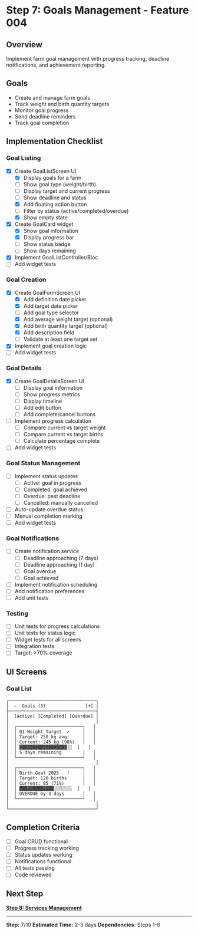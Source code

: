 # Step 7: Goals Management - Feature 004

## Overview

Implement farm goal management with progress tracking, deadline notifications, and achievement reporting.

## Goals

- Create and manage farm goals
- Track weight and birth quantity targets
- Monitor goal progress
- Send deadline reminders
- Track goal completion

## Implementation Checklist

### Goal Listing
- [x] Create GoalListScreen UI
  - [x] Display goals for a farm
  - [ ] Show goal type (weight/birth)
  - [ ] Display target and current progress
  - [ ] Show deadline and status
  - [x] Add floating action button
  - [ ] Filter by status (active/completed/overdue)
  - [x] Show empty state
- [x] Create GoalCard widget
  - [x] Show goal information
  - [x] Display progress bar
  - [ ] Show status badge
  - [ ] Show days remaining
- [x] Implement GoalListController/Bloc
- [ ] Add widget tests

### Goal Creation
- [x] Create GoalFormScreen UI
  - [x] Add definition date picker
  - [x] Add target date picker
  - [ ] Add goal type selector
  - [x] Add average weight target (optional)
  - [x] Add birth quantity target (optional)
  - [x] Add description field
  - [ ] Validate at least one target set
- [x] Implement goal creation logic
- [ ] Add widget tests

### Goal Details
- [x] Create GoalDetailsScreen UI
  - [ ] Display goal information
  - [ ] Show progress metrics
  - [ ] Display timeline
  - [ ] Add edit button
  - [ ] Add complete/cancel buttons
- [ ] Implement progress calculation
  - [ ] Compare current vs target weight
  - [ ] Compare current vs target births
  - [ ] Calculate percentage complete
- [ ] Add widget tests

### Goal Status Management
- [ ] Implement status updates
  - [ ] Active: goal in progress
  - [ ] Completed: goal achieved
  - [ ] Overdue: past deadline
  - [ ] Cancelled: manually cancelled
- [ ] Auto-update overdue status
- [ ] Manual completion marking
- [ ] Add widget tests

### Goal Notifications
- [ ] Create notification service
  - [ ] Deadline approaching (7 days)
  - [ ] Deadline approaching (1 day)
  - [ ] Goal overdue
  - [ ] Goal achieved
- [ ] Implement notification scheduling
- [ ] Add notification preferences
- [ ] Add unit tests

### Testing
- [ ] Unit tests for progress calculations
- [ ] Unit tests for status logic
- [ ] Widget tests for all screens
- [ ] Integration tests
- [ ] Target: >70% coverage

## UI Screens

### Goal List

```
┌─────────────────────────────────┐
│  ←  Goals (3)               [+] │
├─────────────────────────────────┤
│  [Active] [Completed] [Overdue] │
│                                 │
│  ┌─────────────────────────┐   │
│  │ Q1 Weight Target  ✓     │   │
│  │ Target: 250 kg avg      │   │
│  │ Current: 245 kg (98%)   │   │
│  │ ▓▓▓▓▓▓▓▓▓▓▓▓▓▓▓▓▓▓░░  │   │
│  │ 5 days remaining        │   │
│  └─────────────────────────┘   │
│                                 │
│  ┌─────────────────────────┐   │
│  │ Birth Goal 2025   !     │   │
│  │ Target: 120 births      │   │
│  │ Current: 85 (71%)       │   │
│  │ ▓▓▓▓▓▓▓▓▓▓▓▓▓░░░░░░░  │   │
│  │ OVERDUE by 3 days       │   │
│  └─────────────────────────┘   │
│                                 │
└─────────────────────────────────┘
```

## Completion Criteria

- [ ] Goal CRUD functional
- [ ] Progress tracking working
- [ ] Status updates working
- [ ] Notifications functional
- [ ] All tests passing
- [ ] Code reviewed

## Next Step

**[Step 8: Services Management](004-step8-services.md)**

---

**Step:** 7/10
**Estimated Time:** 2-3 days
**Dependencies:** Steps 1-6
